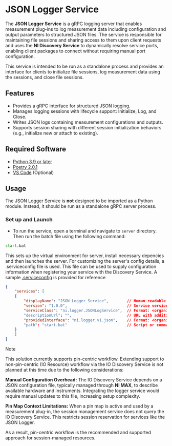 # JSON Logger Service

The **JSON Logger Service** is a gRPC logging server that enables measurement plug-ins to log measurement data including configuration and output parameters to structured JSON files. The service is responsible for maintaining file sessions and sharing access to them upon client requests and uses the **NI Discovery Service** to dynamically resolve service ports, enabling client packages to connect without requiring manual port configuration.

This service is intended to be run as a standalone process and provides an interface for clients to initialize file sessions, log measurement data using the sessions, and close file sessions.

## Features

- Provides a gRPC interface for structured JSON logging.
- Manages logging sessions with lifecycle support: Initialize, Log, and Close.
- Writes JSON logs containing measurement configurations and outputs.
- Supports session sharing with different session initialization behaviors (e.g., initialize new or attach to existing).

## Required Software

- [Python 3.9 or later](https://www.python.org/downloads/release/python-390/)
- [Poetry 2.0.1](https://python-poetry.org/docs/)
- [VS Code](https://code.visualstudio.com/download) (Optional)

## Usage

The JSON Logger Service is **not** designed to be imported as a Python module. Instead, it should be run as a standalone gRPC server process.

### Set up and Launch

- To run the service, open a terminal and navigate to `server` directory. Then run the batch file using the following command:

```cmd
start.bat
```

This sets up the virtual environment for server, install necessary depencies and then launches the server. For customizing the server's config details, a .serviceconfig file is used. This file can be used to supply configuration information when registering your service with the Discovery Service. A sample [.serviceconfig](JsonLogger.serviceconfig) is provided for reference

```json
{
    "services": [
    {
        "displayName": "JSON Logger Service",        // Human-readable name for the service
        "version": "1.0.0",                          // Service version
        "serviceClass": "ni.logger.JSONLogService",  // Format: <organization>.<functionality>.<name>
        "descriptionUrl": "",                        // URL with additional service documentation (optional)
        "providedInterface": "ni.logger.v1.json",    // Format: <organization>.<functionality>.<version>.<name>
        "path": "start.bat"                          // Script or command to start the service
    }
    ]
}
```

> [!Note]
>
> This solution currently supports pin-centric workflow. Extending support to non-pin-centric (IO Resource) workflow via the IO Discovery Service is not planned at this time due to the following considerations:
>
> **Manual Configuration Overhead:** The IO Discovery Service depends on a JSON configuration file, typically managed through **NI MAX**, to describe available hardware and instruments. Integrating the logger service would require manual updates to this file, increasing setup complexity.
>
> **Pin Map Context Limitations:** When a pin map is active and used by a measurement plug-in, the session management service does not query the IO Discovery Service. This restricts session reservation for services like the JSON Logger.
>
> As a result, pin-centric workflow is the recommended and supported approach for session-managed resources.
